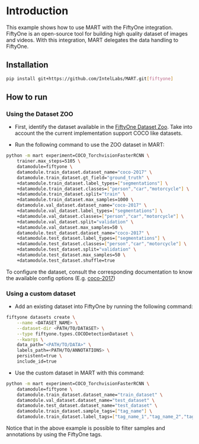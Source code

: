 # Introduction

This example shows how to use MART with the FiftyOne integration. FiftyOne is an open-source tool for building high quality dataset of images and videos. With this integration, MART delegates the data handling to FiftyOne.

## Installation

```bash
pip install git+https://github.com/IntelLabs/MART.git[fiftyone]
```

## How to run

### Using the Dataset ZOO

- First, identify the dataset available in the [FiftyOne Dataset Zoo](https://docs.voxel51.com/user_guide/dataset_zoo/datasets.html). Take into account the the current implementation support COCO like datasets.

- Run the following command to use the ZOO dataset in MART:

```bash
python -m mart experiment=COCO_TorchvisionFasterRCNN \
    trainer.max_steps=5105 \
    datamodule=fiftyone \
    datamodule.train_dataset.dataset_name="coco-2017" \
    datamodule.train_dataset.gt_field="ground_truth" \
    +datamodule.train_dataset.label_types=["segmentations"] \
    +datamodule.train_dataset.classes=["person","car","motorcycle"] \
    +datamodule.train_dataset.split="train" \
    +datamodule.train_dataset.max_samples=1000 \
    datamodule.val_dataset.dataset_name="coco-2017" \
    +datamodule.val_dataset.label_types=["segmentations"] \
    +datamodule.val_dataset.classes=["person","car","motorcycle"] \
    +datamodule.val_dataset.split="validation" \
    +datamodule.val_dataset.max_samples=50 \
    datamodule.test_dataset.dataset_name="coco-2017" \
    +datamodule.test_dataset.label_types=["segmentations"] \
    +datamodule.test_dataset.classes=["person","car","motorcycle"] \
    +datamodule.test_dataset.split="validation" \
    +datamodule.test_dataset.max_samples=50 \
    +datamodule.test_dataset.shuffle=true
```

To configure the dataset, consult the corresponding documentation to know the available config options (E.g. [coco-2017](https://docs.voxel51.com/user_guide/dataset_zoo/datasets.html#dataset-zoo-coco-2017))

### Using a custom dataset

- Add an existing dataset into FiftyOne by running the following command:

```bash
fiftyone datasets create \
    --name <DATASET_NAME> \
    --dataset-dir <PATH/TO/DATASET> \
    --type fiftyone.types.COCODetectionDataset \
    --kwargs \
    data_path="<PATH/TO/DATA>" \
    labels_path=<PATH/TO/ANNOTATIONS> \
    persistent=true \
    include_id=true
```

- Use the custom dataset in MART with this command:

```bash
python -m mart experiment=COCO_TorchvisionFasterRCNN \
    datamodule=fiftyone \
    datamodule.train_dataset.dataset_name="train_dataset" \
    datamodule.val_dataset.dataset_name="test_dataset" \
    datamodule.test_dataset.dataset_name="test_dataset" \
    datamodule.train_dataset.sample_tags=["tag_name"] \
    datamodule.train_dataset.label_tags=["tag_name_1","tag_name_2","tag_name_3"]
```

Notice that in the above example is possible to filter samples and annotations by using the FiftyOne tags.
